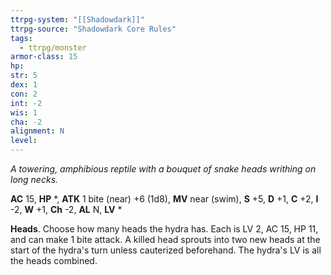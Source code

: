 ```yaml
---
ttrpg-system: "[[Shadowdark]]"
ttrpg-source: "Shadowdark Core Rules"
tags:
  - ttrpg/monster
armor-class: 15
hp: 
str: 5
dex: 1
con: 2
int: -2
wis: 1
cha: -2
alignment: N
level: 
---
```


_A towering, amphibious reptile with a bouquet of snake heads writhing on long necks._

**AC** 15, **HP** *, **ATK** 1 bite (near) +6 (1d8), **MV** near (swim), **S** +5, **D** +1, **C** +2, **I** -2, **W** +1, **Ch** -2, **AL** N, **LV** *

**Heads**. Choose how many heads the hydra has. Each is LV 2, AC 15, HP 11, and can make 1 bite attack. A killed head sprouts into two new heads at the start of the hydra's turn unless cauterized beforehand. The hydra's LV is all the heads combined.

